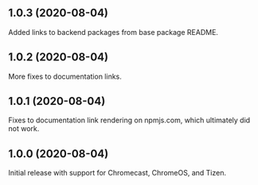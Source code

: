 ## 1.0.3 (2020-08-04)

Added links to backend packages from base package README.

## 1.0.2 (2020-08-04)

More fixes to documentation links.

## 1.0.1 (2020-08-04)

Fixes to documentation link rendering on npmjs.com, which ultimately did not
work.

## 1.0.0 (2020-08-04)

Initial release with support for Chromecast, ChromeOS, and Tizen.
